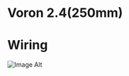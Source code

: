 # Voron 2.4(250mm)

# Wiring
![Image Alt](https://raw.githubusercontent.com/nopp/voron2.4-250/main/img/wiring.jpg)
